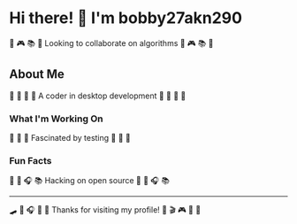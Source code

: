 # Hi there! 👋 I'm bobby27akn290

🏑 🎮 📚 🎱 Looking to collaborate on algorithms 🏑 🎮 📚 🎱

## About Me
🎾 🥁 🏓 🏑 A coder in desktop development 🎾 🥁 🏓 🏑

### What I'm Working On
🌈 🎹 🎾 Fascinated by testing 🌈 🎹 🎾

### Fun Facts
🎳 🏑 🎧 📚 Hacking on open source 🎳 🏑 🎧 📚

---
🛹 🏏 🎧 🏸 🎨 Thanks for visiting my profile! 🛶 🎬 🎮 🎯 🎯
